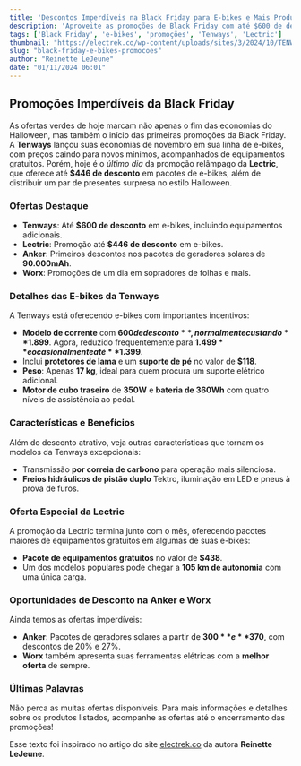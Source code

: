 ```yaml
---
title: 'Descontos Imperdíveis na Black Friday para E-bikes e Mais Produtos'
description: 'Aproveite as promoções de Black Friday com até $600 de desconto em e-bikes e ofertas imperdíveis de gadgets ecológicos.'
tags: ['Black Friday', 'e-bikes', 'promoções', 'Tenways', 'Lectric']
thumbnail: "https://electrek.co/wp-content/uploads/sites/3/2024/10/TENWAYS-CGO600-Pro-e-bike-2.webp?w=1600"
slug: "black-friday-e-bikes-promocoes"
author: "Reinette LeJeune"
date: "01/11/2024 06:01"
---
```


## Promoções Imperdíveis da Black Friday

As ofertas verdes de hoje marcam não apenas o fim das economias do Halloween, mas também o início das primeiras promoções da Black Friday.  
A **Tenways** lançou suas economias de novembro em sua linha de e-bikes, com preços caindo para novos mínimos, acompanhados de equipamentos gratuitos. Porém, hoje é o *último dia* da promoção relâmpago da **Lectric**, que oferece até **$446 de desconto** em pacotes de e-bikes, além de distribuir um par de presentes surpresa no estilo Halloween.

### Ofertas Destaque
- **Tenways**: Até **$600 de desconto** em e-bikes, incluindo equipamentos adicionais.
- **Lectric**: Promoção até **$446 de desconto** em e-bikes.
- **Anker**: Primeiros descontos nos pacotes de geradores solares de **90.000mAh**.
- **Worx**: Promoções de um dia em sopradores de folhas e mais.

### Detalhes das E-bikes da Tenways
A Tenways está oferecendo e-bikes com importantes incentivos:
- **Modelo de corrente** com **$600 de desconto**, normalmente custando **$1.899**. Agora, reduzido frequentemente para **$1.499** e ocasionalmente até **$1.399**.
- Inclui **protetores de lama** e um **suporte de pé** no valor de **$118**.
- **Peso**: Apenas **17 kg**, ideal para quem procura um suporte elétrico adicional.
- **Motor de cubo traseiro** de **350W** e **bateria de 360Wh** com quatro níveis de assistência ao pedal.

### Características e Benefícios
Além do desconto atrativo, veja outras características que tornam os modelos da Tenways excepcionais:
- Transmissão **por correia de carbono** para operação mais silenciosa.
- **Freios hidráulicos de pistão duplo** Tektro, iluminação em LED e pneus à prova de furos.

### Oferta Especial da Lectric
A promoção da Lectric termina junto com o mês, oferecendo pacotes maiores de equipamentos gratuitos em algumas de suas e-bikes:
- **Pacote de equipamentos gratuitos** no valor de **$438**.
- Um dos modelos populares pode chegar a **105 km de autonomia** com uma única carga.

### Oportunidades de Desconto na Anker e Worx
Ainda temos as ofertas imperdíveis:
- **Anker**: Pacotes de geradores solares a partir de **$300** e **$370**, com descontos de 20% e 27%.
- **Worx** também apresenta suas ferramentas elétricas com a **melhor oferta** de sempre.

### Últimas Palavras
Não perca as muitas ofertas disponíveis. Para mais informações e detalhes sobre os produtos listados, acompanhe as ofertas até o encerramento das promoções!

Esse texto foi inspirado no artigo do site [electrek.co](https://electrek.co/2024/10/31/cgo600-pro-e-bike-lectric-flash-sale-more/) da autora **Reinette LeJeune**.
